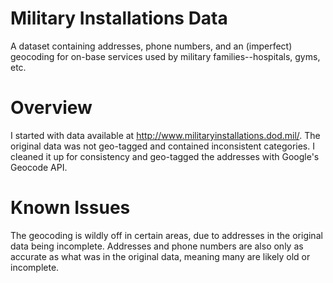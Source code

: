 # Military Installations Data
A dataset containing addresses, phone numbers, and an (imperfect) geocoding for on-base services used by military families--hospitals, gyms, etc.

# Overview
I started with data available at http://www.militaryinstallations.dod.mil/.  The original data was not geo-tagged and contained inconsistent categories.  I cleaned it up for consistency and geo-tagged the addresses with Google's Geocode API.

# Known Issues
The geocoding is wildly off in certain areas, due to addresses in the original data being incomplete.  Addresses and phone numbers are also only as accurate as what was in the original data, meaning many are likely old or incomplete.  
